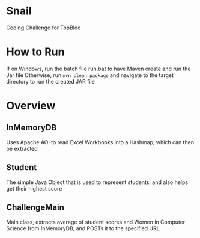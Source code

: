 # Snail

Coding Challenge for TopBloc

# How to Run

If on Windows, run the batch file run.bat to have Maven create and run the Jar file
Otherwise, run `mvn clean package` and navigate to the target directory to run the created JAR file

# Overview

## InMemoryDB

Uses Apache AOI to read Excel Workbooks into a Hashmap, which can then be extracted

## Student

The simple Java Object that is used to represent students, and also helps get their highest score

## ChallengeMain

Main class, extracts average of student scores and Women in Computer Science from InMemoryDB, and POSTs it to the specified URL

